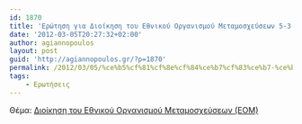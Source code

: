 ```yaml
---
id: 1870
title: 'Ερώτηση για Διοίκηση του Εθνικού Οργανισμού Μεταμοσχεύσεων 5-3-2012'
date: '2012-03-05T20:27:32+02:00'
author: agiannopoulos
layout: post
guid: 'http://agiannopoulos.gr/?p=1870'
permalink: /2012/03/05/%ce%b5%cf%81%cf%8e%cf%84%ce%b7%cf%83%ce%b7-%ce%b3%ce%b9%ce%b1-%ce%b4%ce%b9%ce%bf%ce%af%ce%ba%ce%b7%cf%83%ce%b7-%cf%84%ce%bf%cf%85-%ce%b5%ce%b8%ce%bd%ce%b9%ce%ba%ce%bf%cf%8d-%ce%bf%cf%81%ce%b3%ce%b1/
tags:
    - Ερωτήσεις
---
```


Θέμα: [Διοίκηση του Εθνικού Οργανισμού Μεταμοσχεύσεων (ΕΟΜ)](/wp-content/uploads/2012/04/ceb4ceb9cebfceafcebaceb7cf83ceb7-cf84cebfcf85-ceb5ceb8cebdceb9cebacebfcf8d-cebfcf81ceb3ceb1cebdceb9cf83cebccebfcf8d-cebcceb5cf84ceb1.doc)